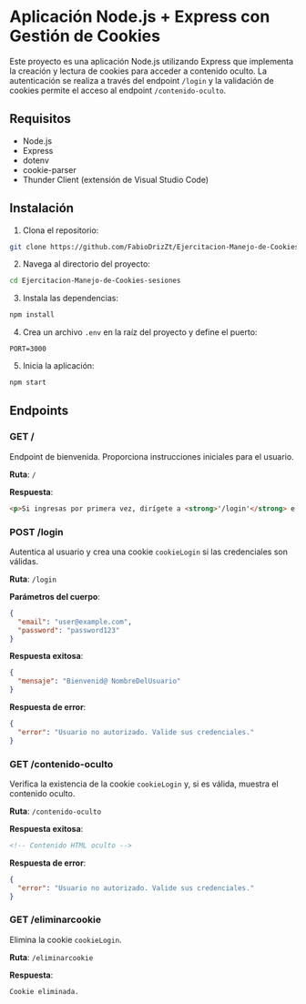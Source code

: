 # Aplicación Node.js + Express con Gestión de Cookies

Este proyecto es una aplicación Node.js utilizando Express que implementa la creación y lectura de cookies para acceder a contenido oculto. La autenticación se realiza a través del endpoint `/login` y la validación de cookies permite el acceso al endpoint `/contenido-oculto`.

## Requisitos

- Node.js
- Express
- dotenv
- cookie-parser
- Thunder Client (extensión de Visual Studio Code)

## Instalación

1. Clona el repositorio:

```bash
git clone https://github.com/FabioDrizZt/Ejercitacion-Manejo-de-Cookies-sesiones
```

2. Navega al directorio del proyecto:

```bash
cd Ejercitacion-Manejo-de-Cookies-sesiones
```

3. Instala las dependencias:

```bash
npm install
```

4. Crea un archivo `.env` en la raíz del proyecto y define el puerto:

```env
PORT=3000
```

5. Inicia la aplicación:

```bash
npm start
```

## Endpoints

### GET /

Endpoint de bienvenida. Proporciona instrucciones iniciales para el usuario.

**Ruta**: `/`

**Respuesta**:
```html
<p>Si ingresas por primera vez, dirígete a <strong>'/login'</strong> e identifícate.</p>
```

### POST /login

Autentica al usuario y crea una cookie `cookieLogin` si las credenciales son válidas.

**Ruta**: `/login`

**Parámetros del cuerpo**:
```json
{
  "email": "user@example.com",
  "password": "password123"
}
```

**Respuesta exitosa**:
```json
{
  "mensaje": "Bienvenid@ NombreDelUsuario"
}
```

**Respuesta de error**:
```json
{
  "error": "Usuario no autorizado. Valide sus credenciales."
}
```

### GET /contenido-oculto

Verifica la existencia de la cookie `cookieLogin` y, si es válida, muestra el contenido oculto.

**Ruta**: `/contenido-oculto`

**Respuesta exitosa**:
```html
<!-- Contenido HTML oculto -->
```

**Respuesta de error**:
```json
{
  "error": "Usuario no autorizado. Valide sus credenciales."
}
```

### GET /eliminarcookie

Elimina la cookie `cookieLogin`.

**Ruta**: `/eliminarcookie`

**Respuesta**:
```html
Cookie eliminada.
```
